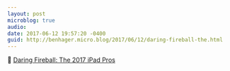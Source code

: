 ```yaml
---
layout: post
microblog: true
audio: 
date: 2017-06-12 19:57:20 -0400
guid: http://benhager.micro.blog/2017/06/12/daring-fireball-the.html
---
```

📱 [Daring Fireball: The 2017 iPad Pros](https://daringfireball.net/2017/06/the_2017_ipad_pros)
